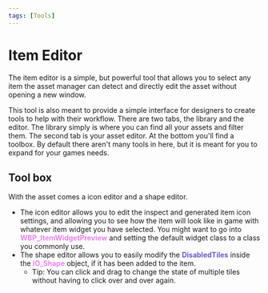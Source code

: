 ```yaml
---
tags: [Tools]
---
```

# Item Editor
The item editor is a simple, but powerful tool that allows you to select any item the asset manager can detect and directly edit the asset without opening a new window.

This tool is also meant to provide a simple interface for designers to create tools to help with their workflow. There are two tabs, the library and the editor. The library simply is where you can find all your assets and filter them. The second tab is your asset editor. At the bottom you'll find a toolbox. By default there aren't many tools in here, but it is meant for you to expand for your games needs.

## Tool box
With the asset comes a icon editor and a shape editor.
- The icon editor allows you to edit the inspect and generated item icon settings, and allowing you to see how the item will look like in game with whatever item widget you have selected. You might want to go into <span style="color:violet">**WBP_ItemWidgetPreview**</span> and setting the default widget class to a class you commonly use.
- The shape editor allows you to easily modify the <span style="color:slateblue">**DisabledTiles**</span> inside the <span style="color:violet">**IO_Shape**</span> object, if it has been added to the item.
    - Tip: You can click and drag to change the state of multiple tiles without having to click over and over again.